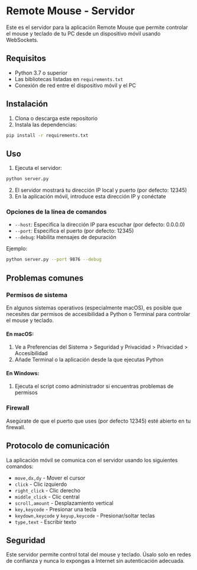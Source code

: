 # Remote Mouse - Servidor

Este es el servidor para la aplicación Remote Mouse que permite controlar el mouse y teclado de tu PC desde un dispositivo móvil usando WebSockets.

## Requisitos

- Python 3.7 o superior
- Las bibliotecas listadas en `requirements.txt`
- Conexión de red entre el dispositivo móvil y el PC

## Instalación

1. Clona o descarga este repositorio
2. Instala las dependencias:

```bash
pip install -r requirements.txt
```

## Uso

1. Ejecuta el servidor:

```bash
python server.py
```

2. El servidor mostrará tu dirección IP local y puerto (por defecto: 12345)
3. En la aplicación móvil, introduce esta dirección IP y conéctate

### Opciones de la línea de comandos

- `--host`: Especifica la dirección IP para escuchar (por defecto: 0.0.0.0)
- `--port`: Especifica el puerto (por defecto: 12345)
- `--debug`: Habilita mensajes de depuración

Ejemplo:
```bash
python server.py --port 9876 --debug
```

## Problemas comunes

### Permisos de sistema

En algunos sistemas operativos (especialmente macOS), es posible que necesites dar permisos de accesibilidad a Python o Terminal para controlar el mouse y teclado.

#### En macOS:
1. Ve a Preferencias del Sistema > Seguridad y Privacidad > Privacidad > Accesibilidad
2. Añade Terminal o la aplicación desde la que ejecutas Python

#### En Windows:
1. Ejecuta el script como administrador si encuentras problemas de permisos

### Firewall

Asegúrate de que el puerto que uses (por defecto 12345) esté abierto en tu firewall.

## Protocolo de comunicación

La aplicación móvil se comunica con el servidor usando los siguientes comandos:

- `move,dx,dy` - Mover el cursor
- `click` - Clic izquierdo
- `right_click` - Clic derecho
- `middle_click` - Clic central
- `scroll,amount` - Desplazamiento vertical
- `key,keycode` - Presionar una tecla
- `keydown,keycode` y `keyup,keycode` - Presionar/soltar teclas
- `type,text` - Escribir texto

## Seguridad

Este servidor permite control total del mouse y teclado. Úsalo solo en redes de confianza y nunca lo expongas a Internet sin autenticación adecuada.
